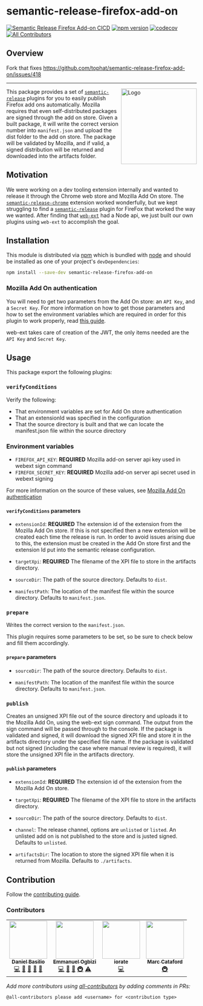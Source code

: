 # semantic-release-firefox-add-on
[![Semantic Release Firefox Add-on
CICD](https://github.com/tophat/semantic-release-firefox-add-on/actions/workflows/main.yml/badge.svg?branch=master)](https://github.com/tophat/semantic-release-firefox-add-on/actions/workflows/main.yml)
[![npm version](https://img.shields.io/npm/v/semantic-release-firefox-add-on.svg)](https://badge.fury.io/js/semantic-release-firefox-add-on)
[![codecov](https://codecov.io/gh/tophat/semantic-release-firefox-add-on/branch/master/graph/badge.svg)](https://codecov.io/gh/tophat/semantic-release-firefox-add-on)
[![All Contributors](https://img.shields.io/badge/all_contributors-2-orange.svg?style=flat-square)](#contributors-)

## Overview

Fork that fixes https://github.com/tophat/semantic-release-firefox-add-on/issues/418

--- 

<img align="right" width="200" height="200" src="https://user-images.githubusercontent.com/2528959/65039978-65686780-d921-11e9-9d2a-48a5063ccb94.png" alt="Logo">

This package provides a set of [`semantic-release`][semantic-release] plugins for you to easily publish Firefox add ons automatically. Mozilla requires that even self-distributed packages are signed through the add on store. Given a built package, it will write the correct version number into `manifest.json` and upload the dist folder to the add on store. The package will be validated by Mozilla, and if valid, a signed distribution will be returned and downloaded into the artifacts folder.

## Motivation

We were working on a dev tooling extension internally and wanted to release it through the Chrome web store and Mozilla Add On store. The [`semantic-release-chrome`][semantic-release-chrome] extension worked wonderfully, but we kept struggling to find a [`semantic-release`][semantic-release] plugin for FireFox that worked the way we wanted. After finding that [`web-ext`][web-ext] had a Node api, we just built our own plugins using `web-ext` to accomplish the goal.

## Installation

This module is distributed via [npm][npm] which is bundled with [node][node] and
should be installed as one of your project's `devDependencies`:

```bash
npm install --save-dev semantic-release-firefox-add-on
```

### Mozilla Add On authentication

You will need to get two parameters from the Add On store: an `API Key`, and a `Secret Key`. For more information on how to get those parameters and how to set the environment variables which are required in order for this plugin to work properly, read [this guide](https://addons-server.readthedocs.io/en/latest/topics/api/auth.html#access-credentials).

web-ext takes care of creation of the JWT, the only items needed are the `API Key` and `Secret Key`.

## Usage

This package export the following plugins:

### `verifyConditions`

Verify the following:

- That environment variables are set for Add On store authentication
- That an extensionId was specified in the configuration
- That the source directory is built and that we can locate the manifest.json file within the source directory

### Environment variables

- `FIREFOX_API_KEY`: **REQUIRED** Mozilla add-on server api key used in webext sign command
- `FIREFOX_SECRET_KEY`: **REQUIRED** Mozilla add-on server api secret used in webext signing

For more information on the source of these values, see [Mozilla Add On authentication](#mozilla-add-on-authentication)

#### `verifyConditions` parameters

- `extensionId`: **REQUIRED** The extension id of the extension from the Mozilla Add On store. If this is not specified then a new extension will be created each time the release is run. In order to avoid issues arising due to this, the extension must be created in the Add On store first and the extension Id put into the semantic release configuration.

- `targetXpi`: **REQUIRED** The filename of the XPI file to store in the artifacts directory.

- `sourceDir`: The path of the source directory. Defaults to `dist`.

- `manifestPath`: The location of the manifest file within the source directory. Defaults to `manifest.json`.

### `prepare`

Writes the correct version to the `manifest.json`.

This plugin requires some parameters to be set, so be sure to check below and fill them accordingly.

#### `prepare` parameters

- `sourceDir`: The path of the source directory. Defaults to `dist`.

- `manifestPath`: The location of the manifest file within the source directory. Defaults to `manifest.json`.

### `publish`

Creates an unsigned XPI file out of the source directory and uploads it to the Mozilla Add On, using the web-ext sign command. The output from the sign command will be passed through to the console. If the package is validated and signed, it will download the signed XPI file and store it in the artifacts directory under the specified file name. If the package is validated but not signed (including the case where manual review is required), it will store the unsigned XPI file in the artifacts directory.

#### `publish` parameters

- `extensionId`: **REQUIRED** The extension id of the extension from the Mozilla Add On store.

- `targetXpi`: **REQUIRED** The filename of the XPI file to store in the artifacts directory.

- `sourceDir`: The path of the source directory. Defaults to `dist`.

- `channel`: The release channel, options are `unlisted` or `listed`. An unlisted add on is not published to the store and is justed signed. Defaults to `unlisted`.

- `artifactsDir`: The location to store the signed XPI file when it is returned from Mozilla. Defaults to `./artifacts`.

## Contribution

Follow the [contributing guide](docs/contributing.md).

### Contributors

<!-- ALL-CONTRIBUTORS-LIST:START - Do not remove or modify this section -->
<!-- prettier-ignore-start -->
<!-- markdownlint-disable -->
<table>
  <tr>
    <td align="center"><a href="https://github.com/dbasilio"><img src="https://avatars0.githubusercontent.com/u/8311284?v=4?s=100" width="100px;" alt=""/><br /><sub><b>Daniel Basilio</b></sub></a><br /><a href="https://github.com/tophat/semantic-release-firefox-add-on/commits?author=dbasilio" title="Code">💻</a> <a href="https://github.com/tophat/semantic-release-firefox-add-on/commits?author=dbasilio" title="Documentation">📖</a> <a href="#maintenance-dbasilio" title="Maintenance">🚧</a> <a href="#ideas-dbasilio" title="Ideas, Planning, & Feedback">🤔</a> <a href="https://github.com/tophat/semantic-release-firefox-add-on/pulls?q=is%3Apr+reviewed-by%3Adbasilio" title="Reviewed Pull Requests">👀</a></td>
    <td align="center"><a href="http://emmanuel.ogbizi.com"><img src="https://avatars0.githubusercontent.com/u/2528959?v=4?s=100" width="100px;" alt=""/><br /><sub><b>Emmanuel Ogbizi</b></sub></a><br /><a href="https://github.com/tophat/semantic-release-firefox-add-on/commits?author=iamogbz" title="Code">💻</a> <a href="https://github.com/tophat/semantic-release-firefox-add-on/commits?author=iamogbz" title="Documentation">📖</a> <a href="#design-iamogbz" title="Design">🎨</a> <a href="#infra-iamogbz" title="Infrastructure (Hosting, Build-Tools, etc)">🚇</a> <a href="https://github.com/tophat/semantic-release-firefox-add-on/commits?author=iamogbz" title="Tests">⚠️</a></td>
    <td align="center"><a href="https://github.com/iorate"><img src="https://avatars3.githubusercontent.com/u/682043?v=4?s=100" width="100px;" alt=""/><br /><sub><b>iorate</b></sub></a><br /><a href="https://github.com/tophat/semantic-release-firefox-add-on/commits?author=iorate" title="Code">💻</a></td>
    <td align="center"><a href="https://www.karnov.club/"><img src="https://avatars.githubusercontent.com/u/6210361?v=4?s=100" width="100px;" alt=""/><br /><sub><b>Marc Cataford</b></sub></a><br /><a href="#infra-mcataford" title="Infrastructure (Hosting, Build-Tools, etc)">🚇</a></td>
  </tr>
</table>

<!-- markdownlint-restore -->
<!-- prettier-ignore-end -->

<!-- ALL-CONTRIBUTORS-LIST:END -->

_Add more contributors using [all-contributors](https://allcontributors.org/)_
_by adding comments in PRs:_

```text
@all-contributors please add <username> for <contribution type>
```

[npm]: https://www.npmjs.com/
[node]: https://nodejs.org
[semantic-release]: https://github.com/semantic-release/semantic-release
[semantic-release-chrome]: https://github.com/GabrielDuarteM/semantic-release-chrome
[web-ext]: https://developer.mozilla.org/en-US/docs/Mozilla/Add-ons/WebExtensions/Getting_started_with_web-ext
